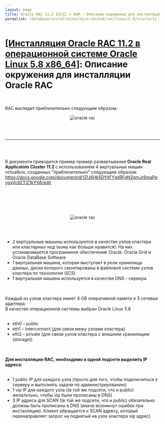 ```yaml
---
layout: page
title: Oracle RAC 11.2 ISCSI + ASM - Описание окружения для инсталляции Oracle RAC
permalink: /database/installation/distributed/rac/linux/5.8/oracle/11.2/environment-description/
---
```


# <a href="/database/installation/distributed/rac/linux/5.8/oracle/11.2/">[Инсталляция Oracle RAC 11.2 в операционной системе Oracle Linux 5.8 x86_64]</a>: Описание окружения для инсталляции Oracle RAC

<br/>

RAC выглядит приблизительно следующим образом:

<div align="center">
<img src="http://img.oradba.net/img/oracle/database/rac/11.2/OracleRac_11.2.jpg" alt="oracle rac" border="0">
</div>

<br/><br/>
<hr>
<br/><br/>

В документи приводится пример пример развертывания <strong>Oracle Real Applicatoin Cluster 11.2 </strong> с использованием 4 виртуальных машин virtualbox, созданных "приблизительно" следующим образом:<br/>
https://docs.google.com/document/d/1ZU6Hk5DYitFYwlRFqN2qmJr6maPpvgsVc6ZTiZ1kYVA/edit

<br/><br/>
<br/><br/>

<div align="center">
	<img src="http://img.oradba.net/img/oracle/database/rac/11.2/rac1.png" alt="oracle rac" border="0">
</div>

<br/><br/>


<ul>
<li>2 виртуальные машины используются в качестве узлов кластера или кластерных нод (кому как больше нравится). На них устанавливается программное обеспечение Oracle: Oracle Grid и Oracle DataBase Software</li>
<li>1 виртуальная машина, которая выступает в роли хранилища данных, диски которого смонтированы в файловой системе узлов кластера по технологии iSCSI. </li>
<li>1 виртуальная машина используется в качестве DNS - сервера.</li>
</ul>


<br/><br/>
Каждый из узлов кластера имеет 4 GB оперативной памяти и 3 сетевых адаптера:<br/>
В качестве операционной системы выбран Oracle Linux 5.8
<br/><br/>

<ul>
	<li>eth0 – public</li>
	<li>eth1 – interconnect (для связи межу узлами кластера)</li>
	<li>eth2 – private (для связи узлов кластера с внешним хранилищем (storage))</li>
</ul>


<br/><br/>
<strong>Для инсталляции RAC, необходимо в одной подсети выделить IP адреса:</strong>
<br/><br/>

<ul>
	<li>1 public IP для каждого узла (просто для того, чтобы подключиться к серверу и выполнять задачи по администрированию)</li>
	<li>1 vip IP для каждого узла ((в той же подсети, что и public) желательно, чтобы vip были прописаны в DNS)</li>
	<li>3 IP адреса для SCAN ((в той же подсети, что и public) обязательно должны быть прописаны в DNS (иначе возникнут ошибки при инсталляции). Клиент обращается к SCAN адресу, который перенаправляет запрос на поднятый на узле кластера vip адрес)</li>
</ul>
